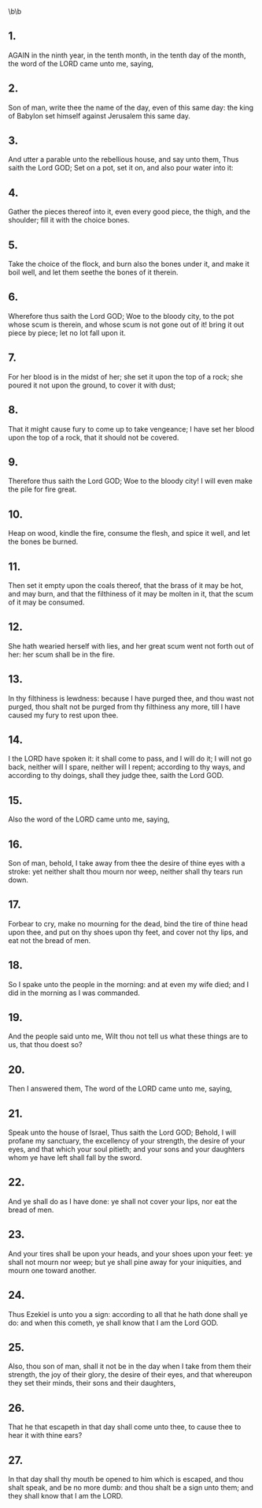\b\b
## 1.
AGAIN in the ninth year, in the tenth month, in the tenth day of the month, the word of the LORD came unto me, saying,
## 2.
Son of man, write thee the name of the day, even of this same day: the king of Babylon set himself against Jerusalem this same day.
## 3.
And utter a parable unto the rebellious house, and say unto them, Thus saith the Lord GOD; Set on a pot, set it on, and also pour water into it:
## 4.
Gather the pieces thereof into it, even every good piece, the thigh, and the shoulder; fill it with the choice bones.
## 5.
Take the choice of the flock, and burn also the bones under it, and make it boil well, and let them seethe the bones of it therein.
## 6.
Wherefore thus saith the Lord GOD; Woe to the bloody city, to the pot whose scum is therein, and whose scum is not gone out of it!  bring it out piece by piece; let no lot fall upon it.
## 7.
For her blood is in the midst of her; she set it upon the top of a rock; she poured it not upon the ground, to cover it with dust;
## 8.
That it might cause fury to come up to take vengeance; I have set her blood upon the top of a rock, that it should not be covered.
## 9.
Therefore thus saith the Lord GOD; Woe to the bloody city!  I will even make the pile for fire great.
## 10.
Heap on wood, kindle the fire, consume the flesh, and spice it well, and let the bones be burned.
## 11.
Then set it empty upon the coals thereof, that the brass of it may be hot, and may burn, and that the filthiness of it may be molten in it, that the scum of it may be consumed.
## 12.
She hath wearied herself with lies, and her great scum went not forth out of her: her scum shall be in the fire.
## 13.
In thy filthiness is lewdness: because I have purged thee, and thou wast not purged, thou shalt not be purged from thy filthiness any more, till I have caused my fury to rest upon thee.
## 14.
I the LORD have spoken it: it shall come to pass, and I will do it; I will not go back, neither will I spare, neither will I repent; according to thy ways, and according to thy doings, shall they judge thee, saith the Lord GOD.
## 15.
Also the word of the LORD came unto me, saying,
## 16.
Son of man, behold, I take away from thee the desire of thine eyes with a stroke: yet neither shalt thou mourn nor weep, neither shall thy tears run down.
## 17.
Forbear to cry, make no mourning for the dead, bind the tire of thine head upon thee, and put on thy shoes upon thy feet, and cover not thy lips, and eat not the bread of men.
## 18.
So I spake unto the people in the morning: and at even my wife died; and I did in the morning as I was commanded.
## 19.
And the people said unto me, Wilt thou not tell us what these things are to us, that thou doest so?
## 20.
Then I answered them, The word of the LORD came unto me, saying,
## 21.
Speak unto the house of Israel, Thus saith the Lord GOD; Behold, I will profane my sanctuary, the excellency of your strength, the desire of your eyes, and that which your soul pitieth; and your sons and your daughters whom ye have left shall fall by the sword.
## 22.
And ye shall do as I have done: ye shall not cover your lips, nor eat the bread of men.
## 23.
And your tires shall be upon your heads, and your shoes upon your feet: ye shall not mourn nor weep; but ye shall pine away for your iniquities, and mourn one toward another.
## 24.
Thus Ezekiel is unto you a sign: according to all that he hath done shall ye do: and when this cometh, ye shall know that I am the Lord GOD.
## 25.
Also, thou son of man, shall it not be in the day when I take from them their strength, the joy of their glory, the desire of their eyes, and that whereupon they set their minds, their sons and their daughters,
## 26.
That he that escapeth in that day shall come unto thee, to cause thee to hear it with thine ears?
## 27.
In that day shall thy mouth be opened to him which is escaped, and thou shalt speak, and be no more dumb: and thou shalt be a sign unto them; and they shall know that I am the LORD.
